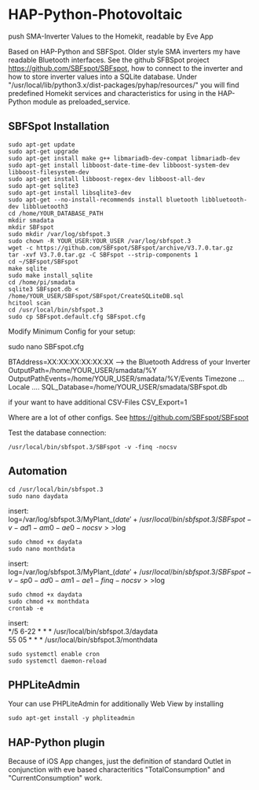 # HAP-Python-Photovoltaic  
push SMA-Inverter Values to the Homekit, readable by Eve App

Based on HAP-Python and SBFSpot.
Older style SMA inverters my have readable Bluetooth interfaces. See the github SFBSpot project <https://github.com/SBFspot/SBFspot>, how to connect to the inverter and how to store inverter values into a SQLite database.
Under "/usr/local/lib/python3.x/dist-packages/pyhap/resources/" you will find predefined Homekit services and characteristics for using in the HAP-Python module as preloaded_service.

## SBFSpot Installation

```#!bash
sudo apt-get update
sudo apt-get upgrade
sudo apt-get install make g++ libmariadb-dev-compat libmariadb-dev
sudo apt-get install libboost-date-time-dev libboost-system-dev libboost-filesystem-dev
sudo apt-get install libboost-regex-dev libboost-all-dev
sudo apt-get sqlite3
sudo apt-get install libsqlite3-dev
sudo apt-get --no-install-recommends install bluetooth libbluetooth-dev libbluetooth3
cd /home/YOUR_DATABASE_PATH
mkdir smadata
mkdir SBFspot
sudo mkdir /var/log/sbfspot.3
sudo chown -R YOUR_USER:YOUR_USER /var/log/sbfspot.3
wget -c https://github.com/SBFspot/SBFspot/archive/V3.7.0.tar.gz
tar -xvf V3.7.0.tar.gz -C SBFspot --strip-components 1
cd ~/SBFspot/SBFspot
make sqlite
sudo make install_sqlite
cd /home/pi/smadata
sqlite3 SBFspot.db < /home/YOUR_USER/SBFspot/SBFspot/CreateSQLiteDB.sql
hcitool scan 
cd /usr/local/bin/sbfspot.3
sudo cp SBFspot.default.cfg SBFspot.cfg
```

Modify Minimum Config for your setup:

sudo nano SBFspot.cfg

BTAddress=XX:XX:XX:XX:XX:XX --> the Bluetooth Address of your Inverter
OutputPath=/home/YOUR_USER/smadata/%Y
OutputPathEvents=/home/YOUR_USER/smadata/%Y/Events
Timezone ...
Locale ....
SQL_Database=/home/YOUR_USER/smadata/SBFspot.db

if your want to have additional CSV-Files 
CSV_Export=1

Where are a lot of other configs. See <https://github.com/SBFspot/SBFspot>

Test the database connection:

```#!bash
/usr/local/bin/sbfspot.3/SBFspot -v -finq -nocsv
```

## Automation

```#!bash
cd /usr/local/bin/sbfspot.3
sudo nano daydata
```

insert:  
log=/var/log/sbfspot.3/MyPlant_$(date '+%Y%m%d').log  
/usr/local/bin/sbfspot.3/SBFspot -v -ad1 -am0 -ae0  -nocsv >>$log

```#!bash
sudo chmod +x daydata
sudo nano monthdata
```

insert:  
log=/var/log/sbfspot.3/MyPlant_$(date '+%Y%m').log  
/usr/local/bin/sbfspot.3/SBFspot -v -sp0 -ad0 -am1 -ae1 -finq  -nocsv >>$log

```#!bash
sudo chmod +x daydata
sudo chmod +x monthdata
crontab -e
```

insert:  
*/5 6-22 * * * /usr/local/bin/sbfspot.3/daydata  
55 05 * * * /usr/local/bin/sbfspot.3/monthdata

```#!bash
sudo systemctl enable cron
sudo systemctl daemon-reload
```

## PHPLiteAdmin

Your can use PHPLiteAdmin for additionally Web View by installing 

```#!bash
sudo apt-get install -y phpliteadmin
```

## HAP-Python plugin

Because of iOS App changes, just the definition of standard Outlet in conjunction with eve based characteritics "TotalConsumption" and "CurrentConsumption" work.
 
